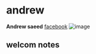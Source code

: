 # andrew
**Andrew saeed**
[facebook](http://www.facebook.com/1ndew)
![image](https://user-images.githubusercontent.com/86207306/128793496-42d845e2-b238-4085-b349-febf77d78eb7.png)
## welcom notes
